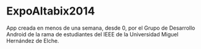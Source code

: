 ExpoAltabix2014
===============

App creada en menos de una semana, desde 0, por el Grupo de Desarrollo Android de la rama de estudiantes del IEEE de la Universidad Miguel Hernández de Elche.
